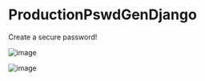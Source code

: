 # ProductionPswdGenDjango
Create a secure password!

![image](https://github.com/rojayachase/ProductionPswdGenDjango/assets/54439866/f82a1fb6-81f2-4456-bd09-bbd594b5c353)

![image](https://github.com/rojayachase/ProductionPswdGenDjango/assets/54439866/9bc7a4b0-f70c-4422-977c-2d6641d1382e)
